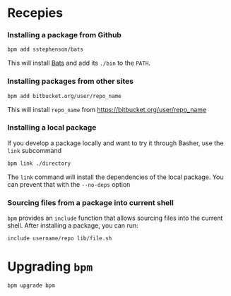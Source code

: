 # Recepies

### Installing a package from Github

```sh
bpm add sstephenson/bats
```

This will install [Bats](https://github.com/sstephenson/bats) and add its `./bin` to the `PATH`.

### Installing packages from other sites

```sh
bpm add bitbucket.org/user/repo_name
```

This will install `repo_name` from https://bitbucket.org/user/repo_name

### Installing a local package

If you develop a package locally and want to try it through Basher,
use the `link` subcommand

```sh
bpm link ./directory
```

The `link` command will install the dependencies of the local package.
You can prevent that with the `--no-deps` option

### Sourcing files from a package into current shell

`bpm` provides an `include` function that allows sourcing files into the
current shell. After installing a package, you can run:

```sh
include username/repo lib/file.sh
```

# Upgrading `bpm`

```sh
bpm upgrade bpm
```
